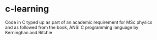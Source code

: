 # c-learning
Code in C typed up as part of an academic requirement for MSc physics and as followed from the book, ANSI C programming language by Kerninghan and Ritchie

